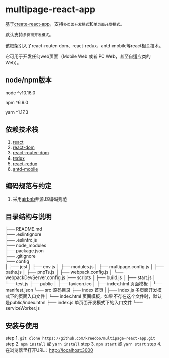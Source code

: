 # multipage-react-app

基于[create-react-app](https://create-react-app.dev/)，支持`多页面开发模式`和`单页面开发模式`。

默认支持`多页面开发模式`。

该框架引入了react-router-dom、react-redux、antd-mobile等react相关技术。

它可用于开发任何web页面（Mobile Web 或者 PC Web，甚至自适应类的Web）。

## node/npm版本

node ^v10.16.0

npm ^6.9.0

yarn ^1.17.3

## 依赖技术栈
1. [react](https://reactjs.org/)
2. [react-dom](https://reactjs.org/)
3. [react-router-dom](https://reacttraining.com/react-router/)
4. [redux](https://redux.js.org/)
5. [react-redux](https://redux.js.org/basics/usage-with-react)
7. [antd-mobile](https://mobile.ant.design/docs/react/introduce-cn)

## 编码规范与约定
1. 采用[airbnb](https://github.com/airbnb/javascript)开源JS编码规范

## 目录结构与说明

├── README.md<br />
├── .eslintignore<br />
├── .eslintrc.js<br />
├── node_modules<br />
├── package.json<br />
├── .gitignore<br />
├── config<br />
│   ├── jest
│   ├── env.js
│   ├── modules.js
│   ├── multipage.config.js
│   ├── paths.js
│   ├── pnpTs.js
│   ├── webpack.config.js
│   └── webpackDevServer.config.js
├── scripts
│   ├── build.js
│   ├── start.js
│   └── test.js
├── public
│   ├── favicon.ico
│   ├── index.html 页面模板
│   └── manifest.json
└── src 源码目录
    ├── index 首页
    |   ├── index.js 多页面开发模式下的页面入口文件
    |   └── index.html 页面模板，如果不存在这个文件时，默认是public/index.html
    ├── index.js 单页面开发模式下的入口文件
    └── serviceWorker.js

## 安装与使用
step 1. `git clone https://github.com/kreedoo/multipage-react-app.git`
step 2. `npm install` 或 `yarn install`
step 3. `npm start` 或 `yarn start`
step 4. 在浏览器里打开URL：[http://localhost:3000](http://localhost:3000)
